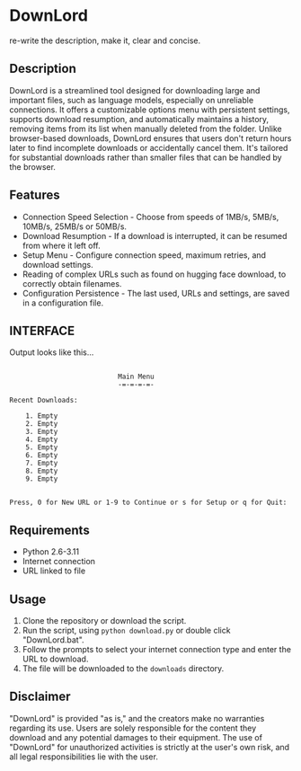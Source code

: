 # DownLord

re-write the description, make it, clear and concise.

## Description
DownLord is a streamlined tool designed for downloading large and important files, such as language models, especially on unreliable connections. It offers a customizable options menu with persistent settings, supports download resumption, and automatically maintains a history, removing items from its list when manually deleted from the folder. Unlike browser-based downloads, DownLord ensures that users don't return hours later to find incomplete downloads or accidentally cancel them. It's tailored for substantial downloads rather than smaller files that can be handled by the browser.

## Features
- Connection Speed Selection - Choose from speeds of 1MB/s, 5MB/s, 10MB/s, 25MB/s or 50MB/s.
- Download Resumption - If a download is interrupted, it can be resumed from where it left off.
- Setup Menu - Configure connection speed, maximum retries, and download settings.
- Reading of complex URLs such as found on hugging face download, to correctly obtain filenames.
- Configuration Persistence - The last used, URLs and settings, are saved in a configuration file.

## INTERFACE
Output looks like this...

```

                           Main Menu
                           -=-=-=-=-

Recent Downloads:

    1. Empty
    2. Empty
    3. Empty
    4. Empty
    5. Empty
    6. Empty
    7. Empty
    8. Empty
    9. Empty


Press, 0 for New URL or 1-9 to Continue or s for Setup or q for Quit:

```

## Requirements
- Python 2.6-3.11
- Internet connection
- URL linked to file

## Usage
1. Clone the repository or download the script.
2. Run the script, using `python download.py` or double click "DownLord.bat".
3. Follow the prompts to select your internet connection type and enter the URL to download.
4. The file will be downloaded to the `downloads` directory.

## Disclaimer
"DownLord" is provided "as is," and the creators make no warranties regarding its use. Users are solely responsible for the content they download and any potential damages to their equipment. The use of "DownLord" for unauthorized activities is strictly at the user's own risk, and all legal responsibilities lie with the user.
